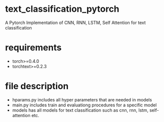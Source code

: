 # text_classification_pytorch
A Pytorch Implementation of CNN, RNN, LSTM, Self Attention for text classification

# requirements
<ul>
<li>torch>=0.4.0</li>
<li>torchtext>=0.2.3</li>
</ul>

# file description
<ul>
<li>hparams.py includes all hyper parameters that are needed in models</li>
<li>main.py includes train and evaluationg procedures for a specific model</li>
<li>models has all models for text classification such as cnn, rnn, lstm, self-attention etc.</li>
</ul>

